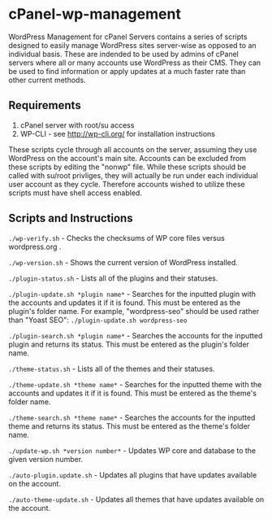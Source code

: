 # cPanel-wp-management
WordPress Management for cPanel Servers contains a series of scripts designed to easily manage WordPress sites server-wise as opposed to an individual basis.  These are indended to be used by admins of cPanel servers where all or many accounts use WordPress as their CMS.  They can be used to find information or apply updates at a much faster rate than other current methods.

## Requirements

1. cPanel server with root/su access
2. WP-CLI - see http://wp-cli.org/ for installation instructions

These scripts cycle through all accounts on the server, assuming they use WordPress on the account's main site.  Accounts can be excluded from these scripts by editing the "nonwp" file.  While these scripts should be called with su/root privliges, they will actually be run under each individual user account as they cycle.  Therefore accounts wished to utilize these scripts must have shell access enabled.

## Scripts and Instructions

`./wp-verify.sh` - Checks the checksums of WP core files versus wordpress.org .

`./wp-version.sh` - Shows the current version of WordPress installed.

`./plugin-status.sh` - Lists all of the plugins and their statuses.

`./plugin-update.sh *plugin name*` - Searches for the inputted plugin with the accounts and updates it if it is found.  This must be entered as the plugin's folder name.  For example, "wordpress-seo" should be used rather than "Yoast SEO":
 `./plugin-update.sh wordpress-seo`

 `./plugin-search.sh *plugin name*` - Searches the accounts for the inputted plugin and returns its status.  This must be entered as the plugin's folder name.

`./theme-status.sh` - Lists all of the themes and their statuses.

`./theme-update.sh *theme name*` - Searches for the inputted theme with the accounts and updates it if it is found.  This must be entered as the theme's folder name.

`./theme-search.sh *theme name*` - Searches the accounts for the inputted theme and returns its status.  This must be entered as the theme's folder name.

`./update-wp.sh *version number*` - Updates WP core and database to the given version number.

`./auto-plugin.update.sh` - Updates all plugins that have updates available on the account.

`./auto-theme-update.sh` - Updates all themes that have updates available on the account.

